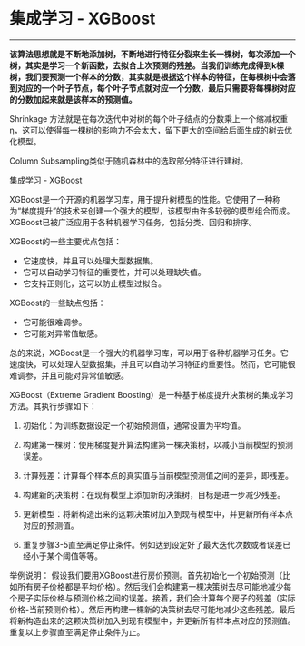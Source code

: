 # 集成学习 - XGBoost

---

**该算法思想就是不断地添加树，不断地进行特征分裂来生长一棵树，每次添加一个树，其实是学习一个新函数，去拟合上次预测的残差。当我们训练完成得到k棵树，我们要预测一个样本的分数，其实就是根据这个样本的特征，在每棵树中会落到对应的一个叶子节点，每个叶子节点就对应一个分数，最后只需要将每棵树对应的分数加起来就是该样本的预测值。**



Shrinkage 方法就是在每次迭代中对树的每个叶子结点的分数乘上一个缩减权重η，这可以使得每一棵树的影响力不会太大，留下更大的空间给后面生成的树去优化模型。



Column Subsampling类似于随机森林中的选取部分特征进行建树。



集成学习 - XGBoost

XGBoost是一个开源的机器学习库，用于提升树模型的性能。它使用了一种称为“梯度提升”的技术来创建一个强大的模型，该模型由许多较弱的模型组合而成。XGBoost已被广泛应用于各种机器学习任务，包括分类、回归和排序。

XGBoost的一些主要优点包括：

* 它速度快，并且可以处理大型数据集。
* 它可以自动学习特征的重要性，并可以处理缺失值。
* 它支持正则化，这可以防止模型过拟合。

XGBoost的一些缺点包括：

* 它可能很难调参。
* 它可能对异常值敏感。

总的来说，XGBoost是一个强大的机器学习库，可以用于各种机器学习任务。它速度快，可以处理大型数据集，并且可以自动学习特征的重要性。然而，它可能很难调参，并且可能对异常值敏感。



XGBoost（Extreme Gradient Boosting）是一种基于梯度提升决策树的集成学习方法。其执行步骤如下：

1. 初始化：为训练数据设定一个初始预测值，通常设置为平均值。

2. 构建第一棵树：使用梯度提升算法构建第一棵决策树，以减小当前模型的预测误差。

3. 计算残差：计算每个样本点的真实值与当前模型预测值之间的差异，即残差。

4. 构建新的决策树：在现有模型上添加新的决策树，目标是进一步减少残差。

5. 更新模型：将新构造出来的这颗决策树加入到现有模型中，并更新所有样本点对应的预测值。

6. 重复步骤3-5直至满足停止条件。例如达到设定好了最大迭代次数或者误差已经小于某个阈值等等。

举例说明：
假设我们要用XGBoost进行房价预测。首先初始化一个初始预测（比如所有房子价格都是平均价格）。然后我们会构建第一棵决策树去尽可能地减少每个房子实际价格与预测价格之间的误差。接着，我们会计算每个房子的残差（实际价格-当前预测价格）。然后再构建一棵新的决策树去尽可能地减少这些残差。最后将新构造出来的这颗决策树加入到现有模型中，并更新所有样本点对应的预测值。重复以上步骤直至满足停止条件为止。
